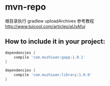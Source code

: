 # mvn-repo
根目录执行 gradlew uploadArchives
参考教程 http://www.tuicool.com/articles/aUvAfuj

## How to include it in your project:

```groovy
dependencies {
	compile 'com.muzhiwan:gapp:1.0.1'
}

dependencies {
	compile 'com.muzhiwan:library:1.0.0'
}
